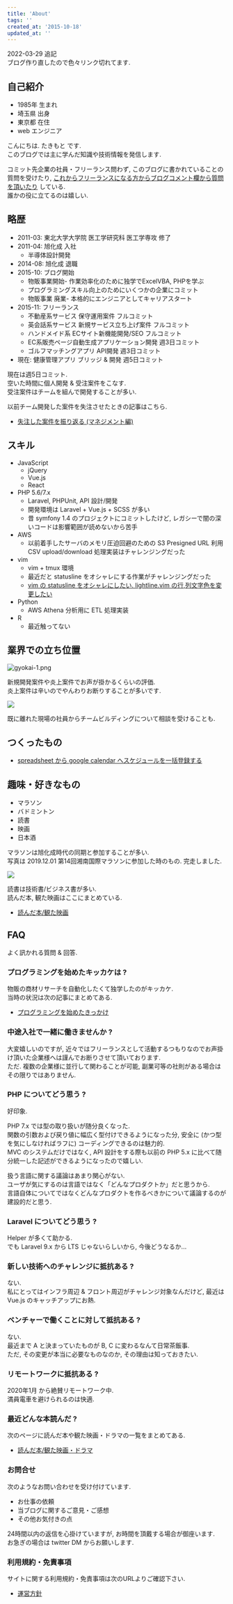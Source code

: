 ```yaml
---
title: 'About'
tags: ''
created_at: '2015-10-18'
updated_at: ''
---
```


2022-03-29 追記  
ブログ作り直したので色々リンク切れてます.

## 自己紹介

- 1985年 生まれ
- 埼玉県 出身
- 東京都 在住
- web エンジニア

こんにちは. たきもと です.  
このブログでは主に学んだ知識や技術情報を発信します.

コミット先企業の社員・フリーランス問わず, このブログに書かれていることの質問を受けたり, [これからフリーランスになる方からブログコメント欄から質問を頂いたり](https://kengotakimoto.com/post-2687/) している.  
誰かの役に立てるのは嬉しい.

## 略歴

- 2011-03: 東北大学大学院 医工学研究科 医工学専攻 修了
- 2011-04: 旭化成 入社
  - 半導体設計開発
- 2014-08: 旭化成 退職
- 2015-10: ブログ開始
  - 物販事業開始- 作業効率化のために独学でExcelVBA, PHPを学ぶ
  - プログラミングスキル向上のためにいくつかの企業にコミット
  - 物販事業 廃業- 本格的にエンジニアとしてキャリアスタート
- 2015-11: フリーランス
  - 不動産系サービス 保守運用案件 フルコミット
  - 英会話系サービス 新規サービス立ち上げ案件 フルコミット
  - ハンドメイド系 ECサイト新機能開発/SEO フルコミット
  - EC系販売ページ自動生成アプリケーション開発 週3日コミット
  - ゴルフマッチングアプリ API開発 週3日コミット
- 現在: 健康管理アプリ ブリッジ & 開発 週5日コミット

現在は週5日コミット.  
空いた時間に個人開発 & 受注案件をこなす.  
受注案件はチームを組んで開発することが多い.  

以前チーム開発した案件を失注させたときの記事はこちら.

- [失注した案件を振り返る (マネジメント編)](https://kengotakimoto.com/post-3139/)

## スキル

- JavaScript
  - jQuery
  - Vue.js
  - React
- PHP 5.6/7.x
  - Laravel, PHPUnit, API 設計/開発
  - 開発環境は Laravel + Vue.js + SCSS が多い
  - 昔 symfony 1.4 のプロジェクトにコミットしたけど, レガシーで闇の深いコードは影響範囲が読めないから苦手
- AWS
  - 以前着手したサーバのメモリ圧迫回避のための S3 Presigned URL 利用 CSV upload/download 処理実装はチャレンジングだった
- vim
  - vim + tmux 環境
  - 最近だと statusline をオシャレにする作業がチャレンジングだった
  - [vim の statusline をオシャレにしたい. lightline.vim の行,列文字色を変更したい](https://kengotakimoto.com/vim-statusline/)
- Python
  - AWS Athena 分析用に ETL 処理実装
- R
  - 最近触ってない

## 業界での立ち位置

![gyokai-1.png](/images/pages/about/gyokai-1.png)

新規開発案件や炎上案件でお声が掛かるくらいの評価.  
炎上案件は辛いのでやんわりお断りすることが多いです.

![](/images/pages/about/consult.png)

既に離れた現場の社員からチームビルディングについて相談を受けることも.

## つくったもの

- [spreadsheet から google calendar へスケジュールを一括登録する](https://kengotakimoto.com/spreadsheet-to-google-calendar/)

## 趣味・好きなもの

- マラソン
- バドミントン
- 読書
- 映画
- 日本酒

マラソンは旭化成時代の同期と参加することが多い.  
写真は 2019.12.01 第14回湘南国際マラソンに参加した時のもの. 完走しました.

![](/images/pages/about/marathon.jpg)

読書は技術書/ビジネス書が多い.  
読んだ本, 観た映画はここにまとめている.

- [読んだ本/観た映画](https://kengotakimoto.com/read/)

## FAQ

よく訊かれる質問 & 回答.

### プログラミングを始めたキッカケは ?

物販の商材リサーチを自動化したくて独学したのがキッカケ.  
当時の状況は次の記事にまとめてある.

- [プログラミングを始めたきっかけ](https://kengotakimoto.com/post-2687/#toc3)

### 中途入社で一緒に働きませんか ?

大変嬉しいのですが, 近々ではフリーランスとして活動するつもりなのでお声掛け頂いた企業様へは謹んでお断りさせて頂いております.  
ただ. 複数の企業様に並行して関わることが可能, 副業可等の社則がある場合はその限りではありません.

### PHP についてどう思う ?

好印象.

PHP 7.x では型の取り扱いが随分良くなった.  
関数の引数および戻り値に幅広く型付けできるようになった分, 安全に (かつ型を気にしなければラフに) コーディングできるのは魅力的.  
MVC のシステムだけではなく, API 設計をする際も以前の PHP 5.x に比べて随分統一した記述ができるようになったので嬉しい.

扱う言語に関する議論はあまり関心がない.  
ユーザが気にするのは言語ではなく「どんなプロダクトか」だと思うから.  
言語自体についてではなくどんなプロダクトを作るべきかについて議論するのが建設的だと思う.

### Laravel についてどう思う ?

Helper が多くて助かる.  
でも Laravel 9.x から LTS じゃないらしいから, 今後どうなるか...

### 新しい技術へのチャレンジに抵抗ある ?

ない.  
私にとってはインフラ周辺 & フロント周辺がチャレンジ対象なんだけど, 最近は Vue.js のキャッチアップにお熱.

### ベンチャーで働くことに対して抵抗ある ?

ない.  
最近まで A と決まっていたものが B, C に変わるなんて日常茶飯事.  
ただ, その変更が本当に必要なものなのか, その理由は知っておきたい.

### リモートワークに抵抗ある ?

2020年1月 から絶賛リモートワーク中.  
満員電車を避けられるのは快適.

### 最近どんな本読んだ ?

次のページに読んだ本や観た映画・ドラマの一覧をまとめてある.

- [読んだ本/観た映画・ドラマ](https://kengotakimoto.com/read/)

### お問合せ

次のようなお問い合わせを受け付けています.

- お仕事の依頼
- 当ブログに関するご意見・ご感想
- その他お気付きの点

24時間以内の返信を心掛けていますが, お時間を頂戴する場合が御座います.  
お急ぎの場合は twitter DM からお願いします.

### 利用規約・免責事項

サイトに関する利用規約・免責事項は次のURLよりご確認下さい.

- [運営方針](http://kengotakimoto.com/page-102/)
